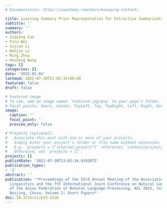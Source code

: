 ```yaml
---
# Documentation: https://wowchemy.com/docs/managing-content/

title: Learning Summary Prior Representation for Extractive Summarization
subtitle: ''
summary: ''
authors:
- Ziqiang Cao
- Furu Wei
- Sujian Li
- Wenjie Li
- Ming Zhou
- Houfeng Wang
tags: []
categories: []
date: '2015-01-01'
lastmod: 2022-07-30T21:02:35+08:00
featured: false
draft: false

# Featured image
# To use, add an image named `featured.jpg/png` to your page's folder.
# Focal points: Smart, Center, TopLeft, Top, TopRight, Left, Right, BottomLeft, Bottom, BottomRight.
image:
  caption: ''
  focal_point: ''
  preview_only: false

# Projects (optional).
#   Associate this post with one or more of your projects.
#   Simply enter your project's folder or file name without extension.
#   E.g. `projects = ["internal-project"]` references `content/project/deep-learning/index.md`.
#   Otherwise, set `projects = []`.
projects: []
publishDate: '2022-07-30T13:02:34.939207Z'
publication_types:
- '1'
abstract: ''
publication: '*Proceedings of the 53rd Annual Meeting of the Association for Computational
  Linguistics and the 7th International Joint Conference on Natural Language Processing
  of the Asian Federation of Natural Language Processing, ACL 2015, July 26-31, 2015,
  Beijing, China, Volume 2: Short Papers*'
doi: 10.3115/v1/p15-2136
---
```

